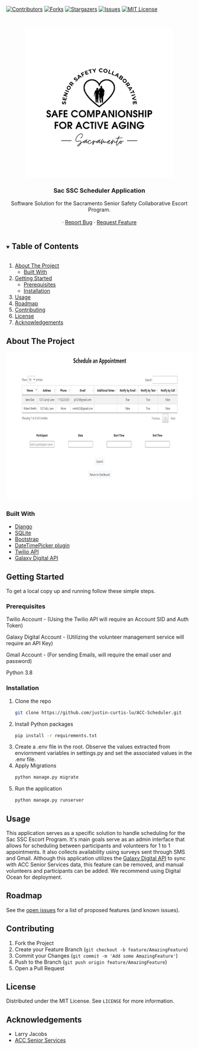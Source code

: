 <!-- PROJECT SHIELDS -->
<!--
*** I'm using markdown "reference style" links for readability.
*** Reference links are enclosed in brackets [ ] instead of parentheses ( ).
*** See the bottom of this document for the declaration of the reference variables
*** for contributors-url, forks-url, etc. This is an optional, concise syntax you may use.
*** https://www.markdownguide.org/basic-syntax/#reference-style-links
-->
[![Contributors][contributors-shield]][contributors-url]
[![Forks][forks-shield]][forks-url]
[![Stargazers][stars-shield]][stars-url]
[![Issues][issues-shield]][issues-url]
[![MIT License][license-shield]][license-url]



<!-- PROJECT LOGO -->
<br />
<p align="center">
  <a href="https://github.com/github_username/repo_name">
    <img src="images/SSC_logo.png" alt="Logo" width="400" height="400">
  </a>

  <h3 align="center">Sac SSC Scheduler Application </h3>

  <p align="center">
    Software Solution for the Sacramento Senior Safety Collaborative Escort Program.
    <br />
    <br />
    ·
    <a href="https://github.com/justin-curtis-lu/ACC-Scheduler/issues">Report Bug</a>
    ·
    <a href="https://github.com/justin-curtis-lu/ACC-Scheduler/issues">Request Feature</a>
  </p>
</p>



<!-- TABLE OF CONTENTS -->
<details open="open">
  <summary><h2 style="display: inline-block">Table of Contents</h2></summary>
  <ol>
    <li>
      <a href="#about-the-project">About The Project</a>
      <ul>
        <li><a href="#built-with">Built With</a></li>
      </ul>
    </li>
    <li>
      <a href="#getting-started">Getting Started</a>
      <ul>
        <li><a href="#prerequisites">Prerequisites</a></li>
        <li><a href="#installation">Installation</a></li>
      </ul>
    </li>
    <li><a href="#usage">Usage</a></li>
    <li><a href="#roadmap">Roadmap</a></li>
    <li><a href="#contributing">Contributing</a></li>
    <li><a href="#license">License</a></li>
    <li><a href="#acknowledgements">Acknowledgements</a></li>
  </ol>
</details>



<!-- ABOUT THE PROJECT -->
## About The Project


<img src="images/console.jpg" alt="Console" width="750" height="400">


### Built With

* [Django](https://www.djangoproject.com/)
* [SQLite](https://www.sqlite.org/index.html)
* [Bootstrap](https://getbootstrap.com/)
* [DateTimePicker plugin](https://xdsoft.net/jqplugins/datetimepicker/)
* [Twilio API](https://www.twilio.com/docs/usage/api)
* [Galaxy Digital API](http://api2.galaxydigital.com/volunteer/docs/)



<!-- GETTING STARTED -->
## Getting Started

To get a local copy up and running follow these simple steps.

### Prerequisites

Twilio Account - (Using the Twilio API will require an Account SID and Auth Token)

Galaxy Digital Account - (Utilizing the volunteer management service will require an API Key)

Gmail Account - (For sending Emails, will require the email user and password)

Python 3.8

### Installation

1. Clone the repo
   ```sh
   git clone https://github.com/justin-curtis-lu/ACC-Scheduler.git
   ```
2. Install Python packages
   ```sh
   pip install -r requirements.txt
   ```
3. Create a .env file in the root. Observe the values extracted from enviornment variables in settings.py and set the associated values in the .env file.
4. Apply Migrations
   ```sh
   python manage.py migrate
   ```
5. Run the application
   ```sh
   python manage.py runserver
   ```

<!-- USAGE EXAMPLES -->
## Usage

This application serves as a specific solution to handle scheduling for the Sac SSC Escort Program. It's main goals serve as an admin interface that allows for scheduling between participants and volunteers for 1 to 1 appointments. It also collects availability using surveys sent through SMS and Gmail. Although this application utilizes the [Galaxy Digital API](https://www.galaxydigital.com/) to sync with ACC Senior Services data, this feature can be removed, and manual volunteers and participants can be added. We recommend using Digital Ocean for deployment.


<!-- ROADMAP -->
## Roadmap

See the [open issues](https://github.com/justin-curtis-lu/ACC-Scheduler/issues) for a list of proposed features (and known issues).



<!-- CONTRIBUTING -->
## Contributing


1. Fork the Project
2. Create your Feature Branch (`git checkout -b feature/AmazingFeature`)
3. Commit your Changes (`git commit -m 'Add some AmazingFeature'`)
4. Push to the Branch (`git push origin feature/AmazingFeature`)
5. Open a Pull Request



<!-- LICENSE -->
## License

Distributed under the MIT License. See `LICENSE` for more information.



<!-- ACKNOWLEDGEMENTS -->
## Acknowledgements

* Larry Jacobs
* [ACC Senior Services](https://www.accsv.org/)





<!-- MARKDOWN LINKS & IMAGES -->
<!-- https://www.markdownguide.org/basic-syntax/#reference-style-links -->
[contributors-shield]: https://img.shields.io/github/contributors/github_username/repo.svg?style=for-the-badge
[contributors-url]: https://github.com/justin-curtis-lu/ACC-Scheduler/graphs/contributors
[forks-shield]: https://img.shields.io/github/forks/github_username/repo.svg?style=for-the-badge
[forks-url]: https://github.com/justin-curtis-lu/ACC-Scheduler/network/members
[stars-shield]: https://img.shields.io/github/stars/github_username/repo.svg?style=for-the-badge
[stars-url]: https://github.com/justin-curtis-lu/ACC-Scheduler/stargazers
[issues-shield]: https://img.shields.io/github/issues/github_username/repo.svg?style=for-the-badge
[issues-url]: https://github.com/justin-curtis-lu/ACC-Scheduler/issues
[license-shield]: https://img.shields.io/github/license/github_username/repo.svg?style=for-the-badge
[license-url]: https://github.com/justin-curtis-lu/ACC-Scheduler/master/MIT-License
[linkedin-shield]: https://img.shields.io/badge/-LinkedIn-black.svg?style=for-the-badge&logo=linkedin&colorB=555
